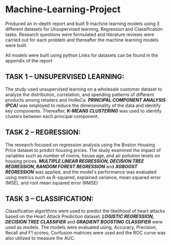 # Machine-Learning-Project
Produced an in-depth report and built 9 machine learning models using 3 different datasets for Unsupervised learning, Regression and Classification tasks. Research questions were formulated and literature reviews were carried out for each problem and thereafter the machine learning models were built.

All models were built using python
Links for datasets can be found in the appendix of the report

## TASK 1 – UNSUPERVISED LEARNING:
The study used unsupervised learning on a wholesale customer dataset to analyze the distribution, correlation, and spending patterns of different products among retailers and HoReCa. _**PRINCIPAL COMPONENT ANALYSIS (PCA)**_ was employed to reduce the dimensionality of the data and identify key components. Thereafter, _**K-MEANS CLUSTERING**_ was used to identify clusters between each principal component.

## TASK 2 – REGRESSION:
The research focused on regression analysis using the Boston Housing Price dataset to predict housing prices. The study examined the impact of variables such as number of rooms, house age, and air pollution levels on housing prices. _**MULTIPLE LINEAR REGRESSION, DECISION TREE REGRESSION, RANDOM FOREST REGRESSION**_ and _**XGBOOST REGRESSION**_ was applied, and the model's performance was evaluated using metrics such as R-squared, explained variance, mean squared error (MSE), and root mean squared error (RMSE)

## TASK 3 – CLASSIFICATION:
Classification algorithms were used to predict the likelihood of heart attacks based on the Heart Attack Prediction dataset. _**LOGISTIC REGRESSION, DECISION TREE CLASSIFIER**_ and _**GRADIENT BOOSTING CLASSIFIER**_ were used as models. The models were evaluated using, Accuracy, Precision, Recall and F1 scores; Confusion matrices were used and the ROC curve was also utilized to measure the AUC.
